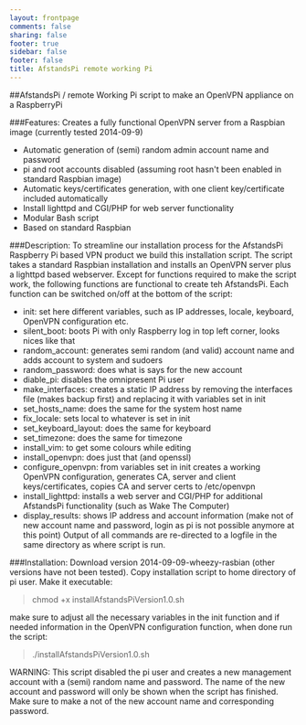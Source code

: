 ```yaml
---
layout: frontpage
comments: false
sharing: false
footer: true
sidebar: false
footer: false
title: AfstandsPi remote working Pi
---
```

##AfstandsPi / remote Working Pi script to make an OpenVPN appliance on a RaspberryPi


###Features:
Creates a fully functional OpenVPN server from a Raspbian image (currently tested 2014-09-9)
* Automatic generation of (semi) random admin account name and password 
* pi and root accounts disabled (assuming root hasn't been enabled in standard Raspbian image)
* Automatic keys/certificates generation, with one client key/certificate included automatically
* Install lighttpd and CGI/PHP for web server functionality 
* Modular Bash script
* Based on standard Raspbian

###Description:
To streamline our installation process for the AfstandsPi Raspberry Pi based VPN product we build this installation script. The script takes a standard Raspbian installation and installs an OpenVPN server plus a lighttpd based webserver. Except for functions required to make the script work, the following functions are functional to create teh AfstandsPi. Each function can be switched on/off at the bottom of the script:
* init: set here different variables, such as IP addresses, locale, keyboard, OpenVPN configuration etc.
* silent_boot: boots Pi with only Raspberry log in top left corner, looks nices like that
* random_account: generates semi random (and valid) account name and adds account to system and sudoers
* random_password: does what is says for the new account
* diable_pi: disables the omnipresent Pi user
* make_interfaces: creates a static IP address by removing the interfaces file (makes backup first) and replacing it with variables set in init
* set_hosts_name: does the same for the system host name
* fix_locale: sets local to whatever is set in init
* set_keyboard_layout: does the same for keyboard
* set_timezone: does the same for timezone
* install_vim: to get some colours while editing
* install_openvpn: does just that (and openssl)
* configure_openvpn: from variables set in init creates a working OpenVPN configuration, generates CA, server and client keys/certificates, copies CA and server certs to /etc/openvpn
* install_lighttpd: installs a web server and CGI/PHP for additional AfstandsPi functionality (such as Wake The Computer)
* display_results: shows IP address and account information (make not of new account name and password, login as pi is not possible anymore at this point)
Output of all commands are re-directed to a logfile in the same directory as where script is run.

###Installation:
Download version 2014-09-09-wheezy-rasbian (other versions have not been tested).
Copy installation script to home directory of pi user. Make it executable:

>
> chmod +x installAfstandsPiVersion1.0.sh
>

make sure to adjust all the necessary variables in the init function and if needed information in the
OpenVPN configuration function, when done run the script:

>
> ./installAfstandsPiVersion1.0.sh
>

WARNING: This script disabled the pi user and creates a new management account with a (semi) random name and 
password. The name of the new account and password will only be shown when the script has finished. Make sure
to make a not of the new account name and corresponding password.

